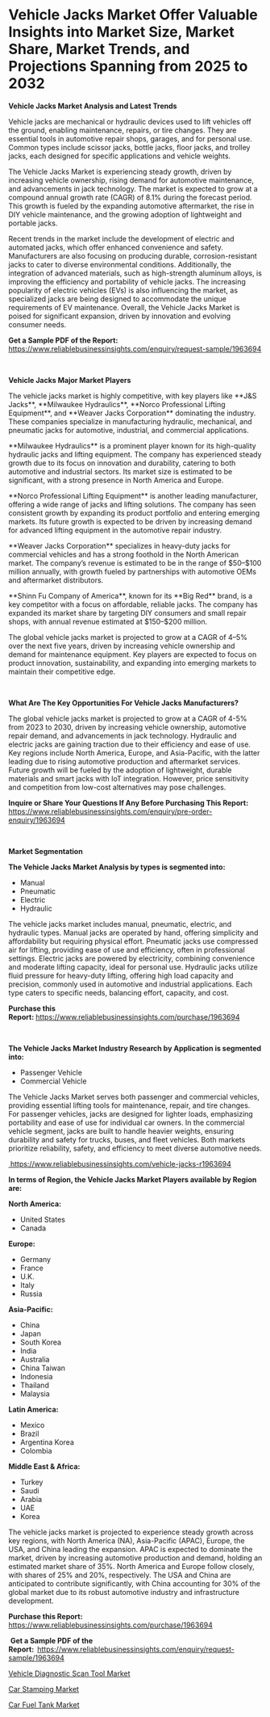 <p><h1>Vehicle Jacks Market Offer Valuable Insights into Market Size, Market Share, Market Trends, and Projections Spanning from 2025 to 2032</h1></p><p><strong>Vehicle Jacks Market Analysis and Latest Trends</strong></p>
<p><p>Vehicle jacks are mechanical or hydraulic devices used to lift vehicles off the ground, enabling maintenance, repairs, or tire changes. They are essential tools in automotive repair shops, garages, and for personal use. Common types include scissor jacks, bottle jacks, floor jacks, and trolley jacks, each designed for specific applications and vehicle weights.</p><p>The Vehicle Jacks Market is experiencing steady growth, driven by increasing vehicle ownership, rising demand for automotive maintenance, and advancements in jack technology. The market is expected to grow at a compound annual growth rate (CAGR) of 8.1% during the forecast period. This growth is fueled by the expanding automotive aftermarket, the rise in DIY vehicle maintenance, and the growing adoption of lightweight and portable jacks.</p><p>Recent trends in the market include the development of electric and automated jacks, which offer enhanced convenience and safety. Manufacturers are also focusing on producing durable, corrosion-resistant jacks to cater to diverse environmental conditions. Additionally, the integration of advanced materials, such as high-strength aluminum alloys, is improving the efficiency and portability of vehicle jacks. The increasing popularity of electric vehicles (EVs) is also influencing the market, as specialized jacks are being designed to accommodate the unique requirements of EV maintenance. Overall, the Vehicle Jacks Market is poised for significant expansion, driven by innovation and evolving consumer needs.</p></p>
<p><strong>Get a Sample PDF of the Report:&nbsp;</strong> <a href="https://www.reliablebusinessinsights.com/enquiry/request-sample/1963694?utm_campaign=1106&utm_medium=2&utm_source=Github&utm_content=ia&utm_term=23012025&utm_id=vehicle-jacks">https://www.reliablebusinessinsights.com/enquiry/request-sample/1963694</a></p>
<p>&nbsp;</p>
<p><strong>Vehicle Jacks Major Market Players</strong></p>
<p><p>The vehicle jacks market is highly competitive, with key players like **J&S Jacks**, **Milwaukee Hydraulics**, **Norco Professional Lifting Equipment**, and **Weaver Jacks Corporation** dominating the industry. These companies specialize in manufacturing hydraulic, mechanical, and pneumatic jacks for automotive, industrial, and commercial applications.</p><p>**Milwaukee Hydraulics** is a prominent player known for its high-quality hydraulic jacks and lifting equipment. The company has experienced steady growth due to its focus on innovation and durability, catering to both automotive and industrial sectors. Its market size is estimated to be significant, with a strong presence in North America and Europe.</p><p>**Norco Professional Lifting Equipment** is another leading manufacturer, offering a wide range of jacks and lifting solutions. The company has seen consistent growth by expanding its product portfolio and entering emerging markets. Its future growth is expected to be driven by increasing demand for advanced lifting equipment in the automotive repair industry.</p><p>**Weaver Jacks Corporation** specializes in heavy-duty jacks for commercial vehicles and has a strong foothold in the North American market. The company’s revenue is estimated to be in the range of $50–$100 million annually, with growth fueled by partnerships with automotive OEMs and aftermarket distributors.</p><p>**Shinn Fu Company of America**, known for its **Big Red** brand, is a key competitor with a focus on affordable, reliable jacks. The company has expanded its market share by targeting DIY consumers and small repair shops, with annual revenue estimated at $150–$200 million.</p><p>The global vehicle jacks market is projected to grow at a CAGR of 4–5% over the next five years, driven by increasing vehicle ownership and demand for maintenance equipment. Key players are expected to focus on product innovation, sustainability, and expanding into emerging markets to maintain their competitive edge.</p></p>
<p>&nbsp;</p>
<p><strong>What Are The Key Opportunities For Vehicle Jacks Manufacturers?</strong></p>
<p><p>The global vehicle jacks market is projected to grow at a CAGR of 4-5% from 2023 to 2030, driven by increasing vehicle ownership, automotive repair demand, and advancements in jack technology. Hydraulic and electric jacks are gaining traction due to their efficiency and ease of use. Key regions include North America, Europe, and Asia-Pacific, with the latter leading due to rising automotive production and aftermarket services. Future growth will be fueled by the adoption of lightweight, durable materials and smart jacks with IoT integration. However, price sensitivity and competition from low-cost alternatives may pose challenges.</p></p>
<p><strong>Inquire or Share Your Questions If Any Before Purchasing This Report:</strong> <a href="https://www.reliablebusinessinsights.com/enquiry/pre-order-enquiry/1963694?utm_campaign=1106&utm_medium=2&utm_source=Github&utm_content=ia&utm_term=23012025&utm_id=vehicle-jacks">https://www.reliablebusinessinsights.com/enquiry/pre-order-enquiry/1963694</a></p>
<p>&nbsp;</p>
<p><strong>Market Segmentation</strong></p>
<p><strong>The Vehicle Jacks Market Analysis by types is segmented into:</strong></p>
<p><ul><li>Manual</li><li>Pneumatic</li><li>Electric</li><li>Hydraulic</li></ul></p>
<p><p>The vehicle jacks market includes manual, pneumatic, electric, and hydraulic types. Manual jacks are operated by hand, offering simplicity and affordability but requiring physical effort. Pneumatic jacks use compressed air for lifting, providing ease of use and efficiency, often in professional settings. Electric jacks are powered by electricity, combining convenience and moderate lifting capacity, ideal for personal use. Hydraulic jacks utilize fluid pressure for heavy-duty lifting, offering high load capacity and precision, commonly used in automotive and industrial applications. Each type caters to specific needs, balancing effort, capacity, and cost.</p></p>
<p><strong>Purchase this Report:&nbsp;</strong><a href="https://www.reliablebusinessinsights.com/purchase/1963694?utm_campaign=1106&utm_medium=2&utm_source=Github&utm_content=ia&utm_term=23012025&utm_id=vehicle-jacks">https://www.reliablebusinessinsights.com/purchase/1963694</a></p>
<p>&nbsp;</p>
<p><strong>The Vehicle Jacks Market Industry Research by Application is segmented into:</strong></p>
<p><ul><li>Passenger Vehicle</li><li>Commercial Vehicle</li></ul></p>
<p><p>The Vehicle Jacks Market serves both passenger and commercial vehicles, providing essential lifting tools for maintenance, repair, and tire changes. For passenger vehicles, jacks are designed for lighter loads, emphasizing portability and ease of use for individual car owners. In the commercial vehicle segment, jacks are built to handle heavier weights, ensuring durability and safety for trucks, buses, and fleet vehicles. Both markets prioritize reliability, safety, and efficiency to meet diverse automotive needs.</p></p>
<p><a href="https://www.reliablebusinessinsights.com/vehicle-jacks-r1963694?utm_campaign=1106&utm_medium=2&utm_source=Github&utm_content=ia&utm_term=23012025&utm_id=vehicle-jacks">&nbsp;https://www.reliablebusinessinsights.com/vehicle-jacks-r1963694</a></p>
<p><strong>In terms of Region, the Vehicle Jacks Market Players available by Region are:</strong></p>
<p>
    <p> <strong> North America: </strong>
        <ul>
            <li>United States</li>
            <li>Canada</li>
        </ul>
        </p> 
    <p> <strong> Europe: </strong>
        <ul>
            <li>Germany</li>
            <li>France</li>
            <li>U.K.</li>
            <li>Italy</li>
            <li>Russia</li>
        </ul>
        </p> 
    <p> <strong> Asia-Pacific: </strong>
        <ul>
            <li>China</li>
            <li>Japan</li>
            <li>South Korea</li>
            <li>India</li>
            <li>Australia</li>
            <li>China Taiwan</li>
            <li>Indonesia</li>
            <li>Thailand</li>
            <li>Malaysia</li>
        </ul>
        </p> 
    <p> <strong> Latin America: </strong>
        <ul>
            <li>Mexico</li>
            <li>Brazil</li>
            <li>Argentina Korea</li>
            <li>Colombia</li>
        </ul>
        </p> 
    <p> <strong> Middle East & Africa: </strong>
        <ul>
            <li>Turkey</li>
            <li>Saudi</li>
            <li>Arabia</li>
            <li>UAE</li>
            <li>Korea</li>
        </ul>
    </p>
    </p>
<p><p>The vehicle jacks market is projected to experience steady growth across key regions, with North America (NA), Asia-Pacific (APAC), Europe, the USA, and China leading the expansion. APAC is expected to dominate the market, driven by increasing automotive production and demand, holding an estimated market share of 35%. North America and Europe follow closely, with shares of 25% and 20%, respectively. The USA and China are anticipated to contribute significantly, with China accounting for 30% of the global market due to its robust automotive industry and infrastructure development.</p></p>
<p><strong>Purchase this Report: </strong><a href="https://www.reliablebusinessinsights.com/purchase/1963694?utm_campaign=1106&utm_medium=2&utm_source=Github&utm_content=ia&utm_term=23012025&utm_id=vehicle-jacks">https://www.reliablebusinessinsights.com/purchase/1963694</a></p>
<p>&nbsp;<strong>Get a Sample PDF of the Report:&nbsp;&nbsp;</strong><a href="https://www.reliablebusinessinsights.com/enquiry/request-sample/1963694?utm_campaign=1106&utm_medium=2&utm_source=Github&utm_content=ia&utm_term=23012025&utm_id=vehicle-jacks">https://www.reliablebusinessinsights.com/enquiry/request-sample/1963694</a></p>
<p><strong></strong></p>
<p><p><a href="https://github.com/lacostesamella9485/Market-Research-Report-List-1/blob/main/vehicle-diagnostic-scan-tool-market.md?utm_campaign=1106&utm_medium=2&utm_source=Github&utm_content=ia&utm_term=23012025&utm_id=vehicle-jacks">Vehicle Diagnostic Scan Tool Market</a></p><p><a href="https://github.com/mathastilley812967/Market-Research-Report-List-1/blob/main/car-stamping-market.md?utm_campaign=1106&utm_medium=2&utm_source=Github&utm_content=ia&utm_term=23012025&utm_id=vehicle-jacks">Car Stamping Market</a></p><p><a href="https://github.com/tamiaknaub6/Market-Research-Report-List-1/blob/main/car-fuel-tank-market.md?utm_campaign=1106&utm_medium=2&utm_source=Github&utm_content=ia&utm_term=23012025&utm_id=vehicle-jacks">Car Fuel Tank Market</a></p></p>